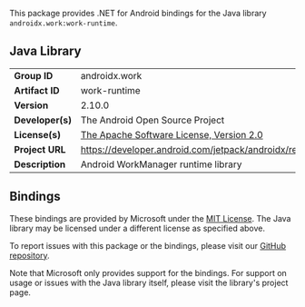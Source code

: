 This package provides .NET for Android bindings for the Java library `androidx.work:work-runtime`.

## Java Library

| | |
|-|-|
| **Group ID** | androidx.work |
| **Artifact ID** | work-runtime |
| **Version** | 2.10.0 |
| **Developer(s)** | The Android Open Source Project |
| **License(s)** | [The Apache Software License, Version 2.0](http://www.apache.org/licenses/LICENSE-2.0.txt) |
| **Project URL** | https://developer.android.com/jetpack/androidx/releases/work#2.10.0 |
| **Description** | Android WorkManager runtime library |

## Bindings

These bindings are provided by Microsoft under the [MIT License](https://opensource.org/licenses/MIT). The Java
library may be licensed under a different license as specified above.

To report issues with this package or the bindings, please visit our [GitHub repository](https://aka.ms/android-libraries).

Note that Microsoft only provides support for the bindings. For support on
usage or issues with the Java library itself, please visit the library's project page.
